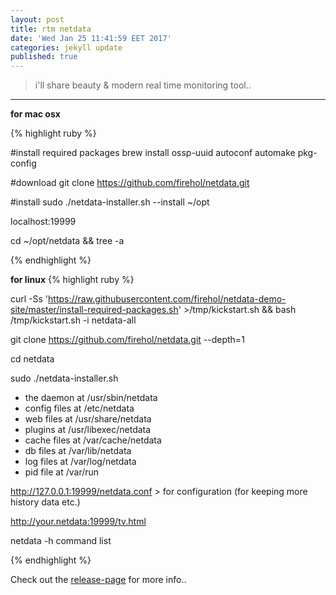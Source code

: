 ```yaml
---
layout: post
title: rtm netdata
date: 'Wed Jan 25 11:41:59 EET 2017'
categories: jekyll update
published: true
---
```

> i'll share beauty & modern real time monitoring tool..

-----
**for mac osx**

{% highlight ruby %}

#install required packages
brew install ossp-uuid autoconf automake pkg-config

#download
git clone https://github.com/firehol/netdata.git

#install
sudo ./netdata-installer.sh --install ~/opt

localhost:19999

cd ~/opt/netdata && tree -a

{% endhighlight %}

**for linux**
{% highlight ruby %}

curl -Ss 'https://raw.githubusercontent.com/firehol/netdata-demo-site/master/install-required-packages.sh' >/tmp/kickstart.sh && bash /tmp/kickstart.sh -i netdata-all

git clone https://github.com/firehol/netdata.git --depth=1

cd netdata

sudo ./netdata-installer.sh

   - the daemon    at /usr/sbin/netdata
   - config files  at /etc/netdata
   - web files     at /usr/share/netdata
   - plugins       at /usr/libexec/netdata
   - cache files   at /var/cache/netdata
   - db files      at /var/lib/netdata
   - log files     at /var/log/netdata
   - pid file      at /var/run



http://127.0.0.1:19999/netdata.conf > for configuration (for keeping more history data etc.)

http://your.netdata:19999/tv.html

netdata -h command list

{% endhighlight %}



Check out the [release-page] for more info..

[release-page]: https://github.com/firehol/netdata/releases
